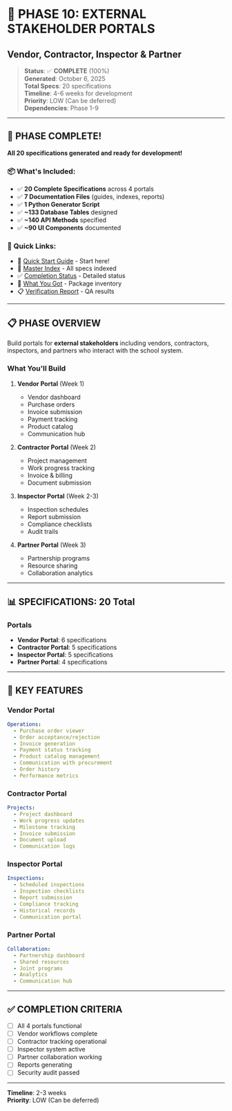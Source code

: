 # 🤝 PHASE 10: EXTERNAL STAKEHOLDER PORTALS
## Vendor, Contractor, Inspector & Partner

> **Status**: ✅ **COMPLETE** (100%)  
> **Generated**: October 6, 2025  
> **Total Specs**: 20 specifications  
> **Timeline**: 4-6 weeks for development  
> **Priority**: LOW (Can be deferred)  
> **Dependencies**: Phase 1-9

---

## 🎉 PHASE COMPLETE!

**All 20 specifications generated and ready for development!**

### 📦 What's Included:
- ✅ **20 Complete Specifications** across 4 portals
- ✅ **7 Documentation Files** (guides, indexes, reports)
- ✅ **1 Python Generator Script**
- ✅ **~133 Database Tables** designed
- ✅ **~140 API Methods** specified
- ✅ **~90 UI Components** documented

### 🚀 Quick Links:
- 📖 [Quick Start Guide](QUICK-START-GUIDE.md) - Start here!
- 📑 [Master Index](MASTER-SPECIFICATIONS-INDEX.md) - All specs indexed
- ✅ [Completion Status](COMPLETION-STATUS.md) - Detailed status
- 🎁 [What You Got](WHAT-YOU-GOT.md) - Package inventory
- 📋 [Verification Report](VERIFICATION-REPORT.md) - QA results

---

## 📋 PHASE OVERVIEW

Build portals for **external stakeholders** including vendors, contractors, inspectors, and partners who interact with the school system.

### What You'll Build

1. **Vendor Portal** (Week 1)
   - Vendor dashboard
   - Purchase orders
   - Invoice submission
   - Payment tracking
   - Product catalog
   - Communication hub

2. **Contractor Portal** (Week 2)
   - Project management
   - Work progress tracking
   - Invoice & billing
   - Document submission

3. **Inspector Portal** (Week 2-3)
   - Inspection schedules
   - Report submission
   - Compliance checklists
   - Audit trails

4. **Partner Portal** (Week 3)
   - Partnership programs
   - Resource sharing
   - Collaboration analytics

---

## 📊 SPECIFICATIONS: 20 Total

### Portals
- **Vendor Portal**: 6 specifications
- **Contractor Portal**: 5 specifications
- **Inspector Portal**: 5 specifications
- **Partner Portal**: 4 specifications

---

## 🎯 KEY FEATURES

### Vendor Portal
```yaml
Operations:
  - Purchase order viewer
  - Order acceptance/rejection
  - Invoice generation
  - Payment status tracking
  - Product catalog management
  - Communication with procurement
  - Order history
  - Performance metrics
```

### Contractor Portal
```yaml
Projects:
  - Project dashboard
  - Work progress updates
  - Milestone tracking
  - Invoice submission
  - Document upload
  - Communication logs
```

### Inspector Portal
```yaml
Inspections:
  - Scheduled inspections
  - Inspection checklists
  - Report submission
  - Compliance tracking
  - Historical records
  - Communication portal
```

### Partner Portal
```yaml
Collaboration:
  - Partnership dashboard
  - Shared resources
  - Joint programs
  - Analytics
  - Communication hub
```

---

## ✅ COMPLETION CRITERIA

- [ ] All 4 portals functional
- [ ] Vendor workflows complete
- [ ] Contractor tracking operational
- [ ] Inspector system active
- [ ] Partner collaboration working
- [ ] Reports generating
- [ ] Security audit passed

---

**Timeline**: 2-3 weeks  
**Priority**: LOW (Can be deferred)
